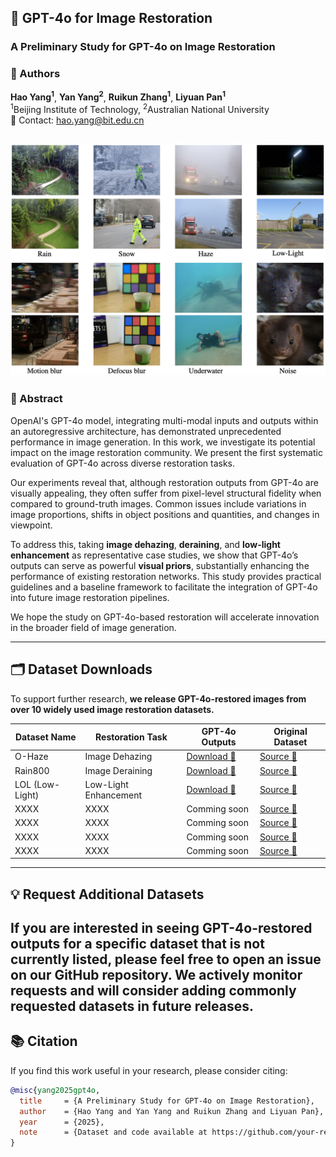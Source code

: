 ## 🧠 GPT-4o for Image Restoration

### A Preliminary Study for GPT-4o on Image Restoration

### 👥 Authors  
**Hao Yang<sup>1</sup>**, **Yan Yang<sup>2</sup>**, **Ruikun Zhang<sup>1</sup>**, **Liyuan Pan<sup>1</sup>**  
<sup>1</sup>Beijing Institute of Technology, <sup>2</sup>Australian National University  
📧 Contact: hao.yang@bit.edu.cn  

![cover](doc/example.png)
---

### 📜 Abstract

OpenAI's GPT-4o model, integrating multi-modal inputs and outputs within an autoregressive architecture, has demonstrated unprecedented performance in image generation. In this work, we investigate its potential impact on the image restoration community. We present the first systematic evaluation of GPT-4o across diverse restoration tasks.

Our experiments reveal that, although restoration outputs from GPT-4o are visually appealing, they often suffer from pixel-level structural fidelity when compared to ground-truth images. Common issues include variations in image proportions, shifts in object positions and quantities, and changes in viewpoint.

To address this, taking **image dehazing**, **deraining**, and **low-light enhancement** as representative case studies, we show that GPT-4o’s outputs can serve as powerful **visual priors**, substantially enhancing the performance of existing restoration networks. This study provides practical guidelines and a baseline framework to facilitate the integration of GPT-4o into future image restoration pipelines.

We hope the study on GPT-4o-based restoration will accelerate innovation in the broader field of image generation. 

---

## 🗂️ Dataset Downloads

To support further research, **we release GPT-4o-restored images from over 10 widely used image restoration datasets.**

| Dataset Name         | Restoration Task        | GPT-4o Outputs      | Original Dataset |
|----------------------|-------------------------|---------------------|------------------|
| O-Haze | Image Dehazing        | [Download 🔗](#)     | [Source 🔗](???) |
| Rain800            | Image Deraining         | [Download 🔗](#)     | [Source 🔗](???) |
| LOL (Low-Light)      | Low-Light Enhancement   | [Download 🔗](#)     | [Source 🔗](???) |
| XXXX               | XXXX          | Comming soon    | [Source 🔗](XXX) |
| XXXX               | XXXX          | Comming soon    | [Source 🔗](XXX) |
| XXXX               | XXXX          | Comming soon    | [Source 🔗](XXX) |
| XXXX               | XXXX          | Comming soon    | [Source 🔗](XXX) |


---

## 💡 Request Additional Datasets

If you are interested in seeing **GPT-4o-restored outputs** for a specific dataset that is not currently listed, please feel free to **open an issue** on our GitHub repository. We actively monitor requests and will **consider adding** commonly requested datasets in future releases.
---

## 📚 Citation

If you find this work useful in your research, please consider citing:
```bibtex
@misc{yang2025gpt4o,
  title     = {A Preliminary Study for GPT-4o on Image Restoration},
  author    = {Hao Yang and Yan Yang and Ruikun Zhang and Liyuan Pan},
  year      = {2025},
  note      = {Dataset and code available at https://github.com/your-repo-link}
}
```
